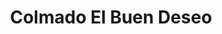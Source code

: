 ---
title: "Colmado El Buen Deseo"
url: /san-cristobal/colmado-el-buen-deseo/
shop: Lebensmittel
---